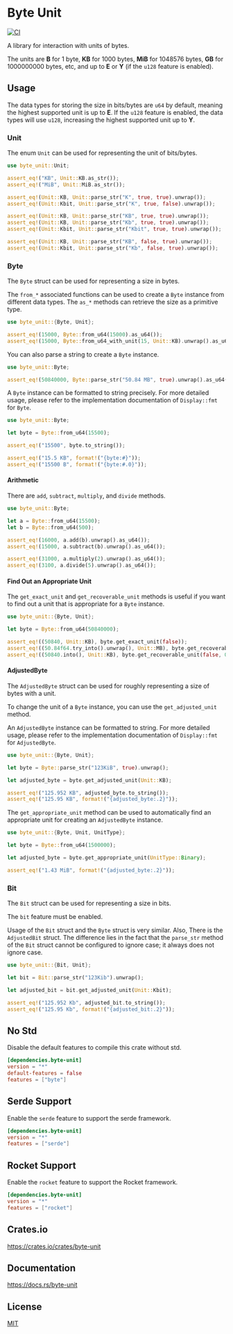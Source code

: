 Byte Unit
====================

[![CI](https://github.com/magiclen/Byte-Unit/actions/workflows/ci.yml/badge.svg)](https://github.com/magiclen/Byte-Unit/actions/workflows/ci.yml)

A library for interaction with units of bytes.

The units are **B** for 1 byte, **KB** for 1000 bytes, **MiB** for 1048576 bytes, **GB** for 1000000000 bytes, etc, and up to **E** or **Y** (if the `u128` feature is enabled).

## Usage

The data types for storing the size in bits/bytes are `u64` by default, meaning the highest supported unit is up to **E**. If the `u128` feature is enabled, the data types will use `u128`, increasing the highest supported unit up to **Y**.

### Unit

The enum `Unit` can be used for representing the unit of bits/bytes.

```rust
use byte_unit::Unit;

assert_eq!("KB", Unit::KB.as_str());
assert_eq!("MiB", Unit::MiB.as_str());

assert_eq!(Unit::KB, Unit::parse_str("K", true, true).unwrap());
assert_eq!(Unit::Kbit, Unit::parse_str("K", true, false).unwrap());

assert_eq!(Unit::KB, Unit::parse_str("KB", true, true).unwrap());
assert_eq!(Unit::KB, Unit::parse_str("Kb", true, true).unwrap());
assert_eq!(Unit::Kbit, Unit::parse_str("Kbit", true, true).unwrap());

assert_eq!(Unit::KB, Unit::parse_str("KB", false, true).unwrap());
assert_eq!(Unit::Kbit, Unit::parse_str("Kb", false, true).unwrap());
```

### Byte

The `Byte` struct can be used for representing a size in bytes.

The `from_*` associated functions can be used to create a `Byte` instance from different data types.  The `as_*` methods can retrieve the size as a primitive type.

```rust
use byte_unit::{Byte, Unit};

assert_eq!(15000, Byte::from_u64(15000).as_u64());
assert_eq!(15000, Byte::from_u64_with_unit(15, Unit::KB).unwrap().as_u64());
```

You can also parse a string to create a `Byte` instance.

```rust
use byte_unit::Byte;

assert_eq!(50840000, Byte::parse_str("50.84 MB", true).unwrap().as_u64());
```

A `Byte` instance can be formatted to string precisely. For more detailed usage, please refer to the implementation documentation of `Display::fmt` for `Byte`.

```rust
use byte_unit::Byte;

let byte = Byte::from_u64(15500);

assert_eq!("15500", byte.to_string());

assert_eq!("15.5 KB", format!("{byte:#}"));
assert_eq!("15500 B", format!("{byte:#.0}"));
```

#### Arithmetic

There are `add`, `subtract`, `multiply`, and `divide` methods.

```rust
use byte_unit::Byte;

let a = Byte::from_u64(15500);
let b = Byte::from_u64(500);

assert_eq!(16000, a.add(b).unwrap().as_u64());
assert_eq!(15000, a.subtract(b).unwrap().as_u64());

assert_eq!(31000, a.multiply(2).unwrap().as_u64());
assert_eq!(3100, a.divide(5).unwrap().as_u64());
```

#### Find Out an Appropriate Unit

The `get_exact_unit` and `get_recoverable_unit` methods is useful if you want to find out a unit that is appropriate for a `Byte` instance.

```rust
use byte_unit::{Byte, Unit};

let byte = Byte::from_u64(50840000);

assert_eq!((50840, Unit::KB), byte.get_exact_unit(false));
assert_eq!((50.84f64.try_into().unwrap(), Unit::MB), byte.get_recoverable_unit(false, 2));
assert_eq!((50840.into(), Unit::KB), byte.get_recoverable_unit(false, 0));
```

#### AdjustedByte

The `AdjustedByte` struct can be used for roughly representing a size of bytes with a unit.

To change the unit of a `Byte` instance, you can use the `get_adjusted_unit` method.

An `AdjustedByte` instance can be formatted to string. For more detailed usage, please refer to the implementation documentation of `Display::fmt` for `AdjustedByte`.

```rust
use byte_unit::{Byte, Unit};

let byte = Byte::parse_str("123KiB", true).unwrap();

let adjusted_byte = byte.get_adjusted_unit(Unit::KB);

assert_eq!("125.952 KB", adjusted_byte.to_string());
assert_eq!("125.95 KB", format!("{adjusted_byte:.2}"));
```

The `get_appropriate_unit` method can be used to automatically find an appropriate unit for creating an `AdjustedByte` instance.

```rust
use byte_unit::{Byte, Unit, UnitType};

let byte = Byte::from_u64(1500000);

let adjusted_byte = byte.get_appropriate_unit(UnitType::Binary);

assert_eq!("1.43 MiB", format!("{adjusted_byte:.2}"));
```

### Bit

The `Bit` struct can be used for representing a size in bits.

The `bit` feature must be enabled.

Usage of the `Bit` struct and the `Byte` struct is very similar. Also, There is the `AdjustedBit` struct. The difference lies in the fact that the `parse_str` method of the `Bit` struct cannot be configured to ignore case; it always does not ignore case.

```rust
use byte_unit::{Bit, Unit};

let bit = Bit::parse_str("123Kib").unwrap();

let adjusted_bit = bit.get_adjusted_unit(Unit::Kbit);

assert_eq!("125.952 Kb", adjusted_bit.to_string());
assert_eq!("125.95 Kb", format!("{adjusted_bit:.2}"));
```

## No Std

Disable the default features to compile this crate without std.

```toml
[dependencies.byte-unit]
version = "*"
default-features = false
features = ["byte"]
```

## Serde Support

Enable the `serde` feature to support the serde framework.

```toml
[dependencies.byte-unit]
version = "*"
features = ["serde"]
```

## Rocket Support

Enable the `rocket` feature to support the Rocket framework.

```toml
[dependencies.byte-unit]
version = "*"
features = ["rocket"]
```

## Crates.io

https://crates.io/crates/byte-unit

## Documentation

https://docs.rs/byte-unit

## License

[MIT](LICENSE)
